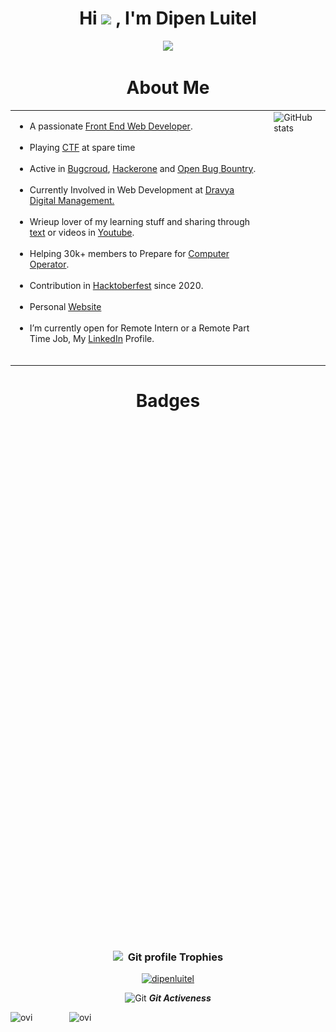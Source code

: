 <h1 align="center"><b>Hi <img src="https://media.giphy.com/media/hvRJCLFzcasrR4ia7z/giphy.gif" width="35"> , I'm Dipen Luitel </b></h1>
<p align="center">
  <a href="https://github.com/DenverCoder1/readme-typing-svg"><img src="https://readme-typing-svg.herokuapp.com?font=Time+New+Roman&color=cyan&size=25&center=true&vCenter=true&width=600&height=100&lines=Welcome+To+My+Github+Account.I+am......&hearts;++;Front-End+Developer,;BUG+Hunter,;Active+Learner/Researcher,;Wrieups+Lover;Love+to+learn+new+stuffs..<3"></a>
</p>
<h1 align="center"><b>About Me</b></h1>

<table style="border: none; width: 100%;">
  <tr>
    <td style="vertical-align: top; padding-right: 20px;">
      <ul>
        <li>A passionate <a href="https://en.wikipedia.org/wiki/Front-end_web_development">Front End Web Developer</a>.</li><br />
        <li>Playing <a href="https://tryhackme.com/">CTF</a> at spare time</li><br />
        <li>Active in <a href="https://www.bugcrowd.com/">Bugcroud</a>, <a href="https://www.hackerone.com/">Hackerone</a> and <a href="https://www.openbugbounty.org/">Open Bug Bountry</a>.</li><br />
        <li>Currently Involved in Web Development at <a href="https://dravyanepal.com/">Dravya Digital Management.</a></li><br />
        <li>Wrieup lover of my learning stuff and sharing through <a href="https://www.github.com/dipenluitel">text</a> or videos in <a href="https://www.youtube.com/@LinuxElectrons">Youtube</a>.</li><br />
        <li>Helping 30k+ members to Prepare for  <a href="https://www.facebook.com/groups/361978191366656/">Computer Operator</a>.</li><br />
        <li>Contribution in <a href="https://github.com/dipenluitel/hacktoberfest">Hacktoberfest</a> since 2020.</li><br />
        <li>Personal <a href="https://www.dipenluitel30.com.np">Website</a></li><br />
        <li>I’m currently open for Remote Intern or a Remote Part Time Job, My <a href="https://www.linkedin.com/in/dipen-l-687b63146/">LinkedIn</a> Profile.</li><br />
      </ul>
    </td>
    <td style="vertical-align: top;">
      <img src="https://github-readme-stats-anuraghazra1.vercel.app/api/top-langs/?username=dipenluitel&theme=dark&hide_border=false&no-bg=true&no-frame=true&langs_count=10" alt="GitHub stats" style="border: none; height=100%;">
    </td>
  </tr>
</table>


<h1 align="center"><b>Badges </b></h1>
<table style="border: none;>
  <tr>
    <td><h4>Try Hack Me</h4></td>
    <td><img src="https://tryhackme-badges.s3.amazonaws.com/dipen400.png" alt="TryHackMe" height="100"><br /></td>
  </tr>
</table>
  <table style="border: none;>
  <tr>
    <td><h4>Google Cloud</h4></td>
    <td><img src="https://github.com/dipenluitel/dipenluitel/blob/main/bloggif" alt="Google Cloud" height="300" width="350" align="center"><br/></td>
  </tr>
  </table>
  <table style="border: none;>
  <tr>
    <td width=100><h4><h4>IC2 Canidate</h4></h4></td>
    <td><img src="https://github.com/dipenluitel/dipenluitel/blob/main/bloggi.gif" alt="IC2 Canidate" height="300" width="320" align="center"><br/></td>
  </tr>
</table>

<div align="center">
<h3><b>  <img src="https://media.giphy.com/media/QaMcXSekUWx7aogAUr/giphy.gif" width="50"/>&nbsp; Git profile Trophies</b></h3>
</div>
<div align="center">
 <p align="center"> <a href="https://github.com/ryo-ma/github-profile-trophy"><img src="https://github-profile-trophy.vercel.app/?username=dipenluitel" alt="dipenluitel" /></a> </p>
</div>

 <p align="center">
<img src="https://media.giphy.com/media/W5eoZHPpUx9sapR0eu/giphy.gif" width="30px" alt="Git"/>&nbsp;<i><b>Git Activeness</b></i></p>
 <p><img align="left" src="https://github-readme-stats.vercel.app/api/top-langs?username=dipenluitel&show_icons=true&locale=en&layout=compact&theme=chartreuse-dark" alt="ovi" /></p>
<p>&nbsp;<img align="right" src="https://github-readme-stats.vercel.app/api?username=dipenluitel&show_icons=true&locale=en&theme=chartreuse-dark" alt="ovi" width="410" /></p>




